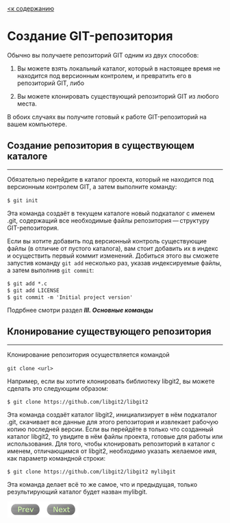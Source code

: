 [<к содержанию](./readme.md)

# Создание GIT-репозитория

Обычно вы получаете репозиторий GIT одним из двух способов:

1. Вы можете взять локальный каталог, который в настоящее время не находится под версионным контролем, и превратить его в репозиторий GIT, либо

2. Вы можете клонировать существующий репозиторий GIT из любого места.

В обоих случаях вы получите готовый к работе GIT-репозиторий на вашем компьютере.

## Создание репозитория в существующем каталоге
---

Обязательно перейдите в каталог проекта, который не находится под версионным контролем GIT, а затем выполните команду:

`$ git init`

Эта команда создаёт в текущем каталоге новый подкаталог с именем .git, содержащий все необходимые файлы репозитория — структуру GIT-репозитория.

Если вы хотите добавить под версионный контроль существующие файлы (в отличие от пустого каталога), вам стоит добавить их в индекс и осуществить первый коммит изменений. Добиться этого вы сможете запустив команду `git add` несколько раз, указав индексируемые файлы, а затем выполнив `git commit`:
```
$ git add *.c
$ git add LICENSE
$ git commit -m 'Initial project version'
```
Подрбнее смотри раздел ***III. Основные команды*** 

## Клонирование существующего репозитория
---

Клонирование репозитория осуществляется командой 

`git clone <url>`

 Например, если вы хотите клонировать библиотеку libgit2, вы можете сделать это следующим образом:

```
$ git clone https://github.com/libgit2/libgit2
```
Эта команда создаёт каталог libgit2, инициализирует в нём подкаталог .git, скачивает все данные для этого репозитория и извлекает рабочую копию последней версии. Если вы перейдёте в только что созданный каталог libgit2, то увидите в нём файлы проекта, готовые для работы или использования. Для того, чтобы клонировать репозиторий в каталог с именем, отличающимся от libgit2, необходимо указать желаемое имя, как параметр командной строки:
```
$ git clone https://github.com/libgit2/libgit2 mylibgit
```
Эта команда делает всё то же самое, что и предыдущая, только результирующий каталог будет назван mylibgit.

[![Prev](/assets/prev3.png)](config.md "Предыдущий раздел")[![Next](/assets/next3.png)](repo_change.md "Следующий раздел")